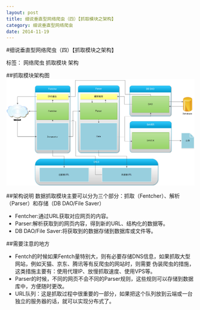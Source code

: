 ```yaml
---
layout: post
title: 细说垂直型网络爬虫（四）【抓取模块之架构】
category: 细说垂直型网络爬虫
date: 2014-11-19
---
```


#细说垂直型网络爬虫（四）【抓取模块之架构】

标签： 网络爬虫 抓取模块 架构

##抓取模块架构图
![抓取模块架构图](/res/img/blogimg/fentch.png)

##架构说明
数据抓取模块主要可以分为三个部分：抓取（Fentcher）、解析（Parser）和存储（DB DAO/File Saver）
>
- Fentcher:通过URL获取对应网页的内容。
- Parser:解析获取到的网页内容，得到新的URL、结构化的数据等。
- DB DAO/File Saver:将获取到的数据存储到数据库或文件等。

##需要注意的地方
>
- Fentch的时候如果Fentch量特别大，则有必要存储DNS信息，如果抓取大型网站，例如天猫、京东、腾讯等有反爬虫的网站时，则需要
伪装爬虫的措施，这类措施主要有：使用代理IP、放慢抓取速度、使用VPS等。
- Parser的时候，不同的网页不会不同的Parser规则，这些规则可以存储到数据库中，方便随时更改。
- URL队列：这是抓取过程中很重要的一部分，如果把这个队列放到云端或一台独立的服务器的话，就可以实现分布式了。














